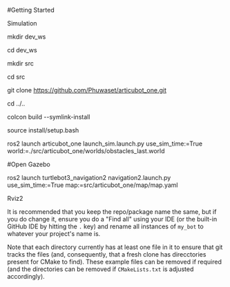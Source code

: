 #Getting Started

Simulation

mkdir dev_ws

cd dev_ws

mkdir src

cd src

git clone https://github.com/Phuwaset/articubot_one.git

cd ../..

colcon build --symlink-install

source install/setup.bash

ros2 launch articubot_one launch_sim.launch.py use_sim_time:=True world:=./src/articubot_one/worlds/obstacles_last.world 

#Open Gazebo 

ros2 launch turtlebot3_navigation2 navigation2.launch.py use_sim_time:=True map:=src/articubot_one/map/map.yaml 

Rviz2



It is recommended that you keep the repo/package name the same, but if you do change it, ensure you do a "Find all" using your IDE (or the built-in GitHub IDE by hitting the `.` key) and rename all instances of `my_bot` to whatever your project's name is.

Note that each directory currently has at least one file in it to ensure that git tracks the files (and, consequently, that a fresh clone has direcctories present for CMake to find). These example files can be removed if required (and the directories can be removed if `CMakeLists.txt` is adjusted accordingly).
